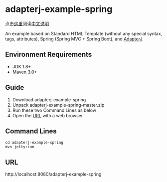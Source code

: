 # adapterj-example-spring

点击[这里](https://github.com/york-deng/adapterj-example-spring/blob/master/README_CN.md)阅读[中文说明](https://github.com/york-deng/adapterj-example-spring/blob/master/README_CN.md)

An example based on Standard HTML Template (without any special syntax, tags, attributes), Spring (Spring MVC + Spring Boot), and [AdapterJ](https://github.com/york-deng/adapterj). 

## Environment Requirements
* JDK 1.8+
* Maven 3.0+

## Guide 
1. Download adapterj-example-spring   
2. Unpack adapterj-example-spring-master.zip   
3. Run these two Command Lines as below   
4. Open the [URL](http://localhost:8080/adapterj-example-spring) with a web browser   

## Command Lines
```
cd adapterj-example-spring   
mvn jetty:run   
```

## URL
http://localhost:8080/adapterj-example-spring
